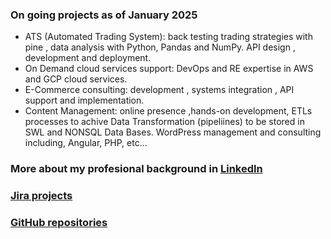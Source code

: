 ### On going projects as of January 2025
 - ATS (Automated Trading System): back testing trading strategies with pine , data analysis with Python, Pandas and NumPy. API design , development and deployment.
 - On Demand cloud services support: DevOps and RE expertise in AWS and GCP cloud services.
 - E-Commerce consulting: development , systems integration , API support and implementation. 
 - Content Management: online presence ,hands-on development,  ETLs processes to achive Data Transformation (pipeliines) to be stored in SWL and NONSQL Data Bases.  WordPress management and consulting including, Angular, PHP, etc...


### More about my profesional background in [LinkedIn](https://www.linkedin.com/in/ramon-joseph-castillo-sanchez-ba45a45/)

### [Jira projects](https://rcastillo-team.atlassian.net/jira/projects?page=1&sortKey=name&sortOrder=ASC)

### [GitHub repositories](https://github.com/rjcastillos)

